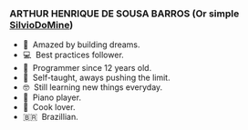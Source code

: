 ### ARTHUR HENRIQUE DE SOUSA BARROS (Or simple [SilvioDoMine](https://github.com/SilvioDoMine))

- 💖 &nbsp;Amazed by building dreams.
- 💻 &nbsp;Best practices follower.
- 👶 &nbsp;Programmer since 12 years old.
- 🧠 &nbsp;Self-taught, aways pushing the limit.
- 🤓 &nbsp;Still learning new things everyday.
- 🎹 &nbsp;Piano player.
- 🥧 &nbsp;Cook lover.
- 🇧🇷  &nbsp;Brazillian.
